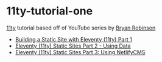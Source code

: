 # 11ty-tutorial-one
[11ty](https://www.11ty.dev/) tutorial based off of YouTube series by [Bryan Robinson](https://github.com/brob)

- [Building a Static Site with Eleventy (11ty) Part 1](https://www.youtube.com/watch?v=p7TkCS01lI8)
- [Eleventy (11ty) Static Sites Part 2 - Using Data](https://www.youtube.com/watch?v=JpK0G4vQjZI&t=873s)
- [Eleventy (11ty) Static Sites Part 3: Using NetlifyCMS](https://www.youtube.com/watch?v=dS4IWTITNQM)
